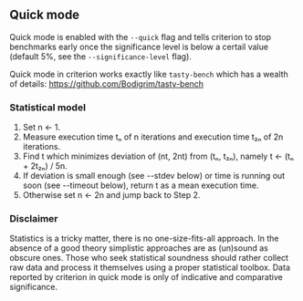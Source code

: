 ## Quick mode

Quick mode is enabled with the `--quick` flag and tells criterion to stop benchmarks early once the significance level is below a certail value (default 5%, see the `--significance-level` flag).

Quick mode in criterion works exactly like `tasty-bench` which has a wealth of details: https://github.com/Bodigrim/tasty-bench

### Statistical model

1. Set n ← 1.
1. Measure execution time tₙ of n iterations and execution time t₂ₙ of 2n iterations.
1. Find t which minimizes deviation of (nt, 2nt) from (tₙ, t₂ₙ), namely t ← (tₙ + 2t₂ₙ) / 5n.
1. If deviation is small enough (see --stdev below) or time is running out soon (see --timeout below), return t as a mean execution time.
1. Otherwise set n ← 2n and jump back to Step 2.

### Disclaimer

Statistics is a tricky matter, there is no one-size-fits-all approach. In the absence of a good theory simplistic approaches are as (un)sound as obscure ones. Those who seek statistical soundness should rather collect raw data and process it themselves using a proper statistical toolbox. Data reported by criterion in quick mode is only of indicative and comparative significance.
